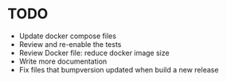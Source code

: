 TODO
====

- Update docker compose files
- Review and re-enable the tests
- Review Docker file: reduce docker image size
- Write more documentation
- Fix files that bumpversion updated when build a new release
